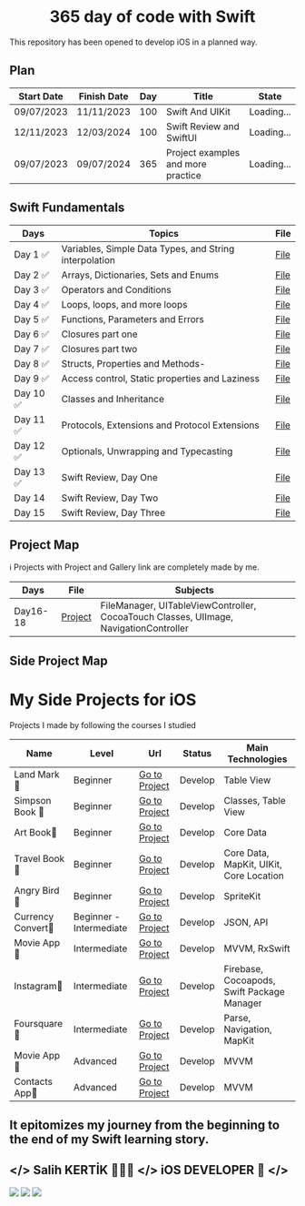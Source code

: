 <h1 align=center> 365 day of code with Swift </h1>
This repository has been opened to develop iOS in a planned way.

## Plan

| Start Date | Finish Date | Day | Title                              | State         | 
|------------|-------------|-----|------------------------------------| ------------- | 
| 09/07/2023 | 11/11/2023  | 100 | Swift And UIKit                    | Loading...    |
| 12/11/2023 | 12/03/2024  | 100 | Swift Review and SwiftUI           | Loading...    |
| 09/07/2023 | 09/07/2024  | 365 | Project examples and more practice | Loading...    |

## Swift Fundamentals 
| Days | Topics                                        | File                                                                                                                                                        |
|----|------------------------------|----------|
| Day 1  ✅| Variables, Simple Data Types, and String interpolation | <a href="https://github.com/salihkertik/365-day-of-code-with-swift/blob/main/Swift%20Day%201-15/Day1-Variables.md">File</a> |
| Day 2  ✅| Arrays, Dictionaries, Sets and Enums           | <a href="https://github.com/salihkertik/365-day-of-code-with-swift/blob/main/Swift%20Day%201-15/Day2-Arrays.md">File</a> |
| Day 3  ✅| Operators and Conditions                       | <a href="https://github.com/salihkertik/365-day-of-code-with-swift/blob/main/Swift%20Day%201-15/Day3-Operators.md">File</a> |
| Day 4  ✅| Loops, loops, and more loops                   | <a href="https://github.com/salihkertik/365-day-of-code-with-swift/blob/main/Swift%20Day%201-15/Day4-Loops.md">File</a> |
| Day 5  ✅| Functions, Parameters and Errors               | <a href="https://github.com/salihkertik/365-day-of-code-with-swift/blob/main/Swift%20Day%201-15/Day5-Functions.md">File</a> |
| Day 6  ✅| Closures part one                              | <a href="https://github.com/salihkertik/365-day-of-code-with-swift/blob/main/Swift%20Day%201-15/Day6-Closures.md">File</a> |
| Day 7  ✅| Closures part two                              | <a href="https://github.com/salihkertik/365-day-of-code-with-swift/blob/main/Swift%20Day%201-15/Day7-Closures2.md">File</a> |
| Day 8  ✅| Structs, Properties and Methods-               | <a href="https://github.com/salihkertik/365-day-of-code-with-swift/blob/main/Swift%20Day%201-15/Day8-Structs.md">File</a> |
| Day 9  ✅| Access control, Static properties and Laziness | <a href="https://github.com/salihkertik/365-day-of-code-with-swift/blob/main/Swift%20Day%201-15/Day9-Acceess%20Control.md">File</a> |
| Day 10 ✅| Classes and Inheritance                       | <a href="https://github.com/salihkertik/365-day-of-code-with-swift/blob/main/Swift%20Day%201-15/Day%2010%20-%20Classes.md">File</a> |
| Day 11 ✅| Protocols, Extensions and Protocol Extensions | <a href="https://github.com/salihkertik/365-day-of-code-with-swift/blob/main/Swift%20Day%201-15/Day11-Protocols.md">File</a> |
| Day 12 ✅| Optionals, Unwrapping and Typecasting         | <a href="https://github.com/salihkertik/365-day-of-code-with-swift/blob/main/Swift%20Day%201-15/Day12-Optionals.md">File</a> |
| Day 13 ✅| Swift Review, Day One                         | <a href="https://github.com/salihkertik/365-day-of-code-with-swift/blob/main/Swift%20Day%201-15/Day13-SwiftReview-1.md">File</a> |
| Day 14 | Swift Review, Day Two                         | <a href="...">File</a> |
| Day 15 | Swift Review, Day Three                       | <a href="...">File</a> |


## Project Map
ℹ️ Projects with Project and Gallery link are completely made by me.

| Days             | File | Subjects |
| ---------- | ---- | -------------- |
| Day16-18 | <a href="..."> Project </a>| FileManager, UITableViewController, CocoaTouch Classes, UIImage, NavigationController |


## Side Project Map

# My Side Projects for iOS
Projects I made by following the courses I studied

| Name | Level | Url | Status | Main Technologies |
| ---- | ------ | --- | ------- | ----------------- | 
|Land Mark🍏| Beginner |  <a href="https://github.com/salihkertik/365-day-of-code-with-swift/tree/main/Projects/LandmarkBook">Go to Project</a> | Develop | Table View |
|Simpson Book 🍏| Beginner |  <a href="https://github.com/salihkertik/365-day-of-code-with-swift/tree/main/Projects/SimpsonBook">Go to Project</a> | Develop | Classes, Table View |
|Art Book🍏| Beginner |  <a href="https://github.com/salihkertik/365-day-of-code-with-swift/tree/main/Projects/ArtBook">Go to Project</a> | Develop | Core Data|
|Travel Book🍏| Beginner | <a href="https://github.com/salihkertik/365-day-of-code-with-swift/tree/main/Projects/TravelBook">Go to Project</a> | Develop | Core Data, MapKit, UIKit, Core Location|
|Angry Bird🍏| Beginner |  <a href="https://github.com/salihkertik/365-day-of-code-with-swift/tree/main/Projects/AngryBirdClone">Go to Project</a> | Develop |  SpriteKit |
|Currency Convert🍏| Beginner - Intermediate | <a href="https://github.com/salihkertik/365-day-of-code-with-swift/tree/main/Projects/CurrencyConverter">Go to Project</a> | Develop | JSON, API|
|Movie App🍏| Intermediate |  <a href="https://github.com/salihkertik/365-day-of-code-with-swift/tree/main/Projects/FilmlerApp">Go to Project</a> | Develop | MVVM, RxSwift |
|Instagram🍏| Intermediate |  <a href="https://github.com/salihkertik/365-day-of-code-with-swift/tree/main/Projects/FirebaseInstaClone">Go to Project</a> | Develop | Firebase, Cocoapods, Swift Package Manager|
|Foursquare🍏| Intermediate |  <a href="https://github.com/salihkertik/365-day-of-code-with-swift/tree/main/Projects/Foursquare">Go to Project</a> | Develop | Parse, Navigation, MapKit |
|Movie App🍏| Advanced |  <a href="https://github.com/salihkertik/365-day-of-code-with-swift/tree/main/Projects/MVVM_MovieApp">Go to Project</a> | Develop | MVVM |
|Contacts App🍏| Advanced |  <a href="https://github.com/salihkertik/365-day-of-code-with-swift/tree/main/Projects/KisilerUygulamasi">Go to Project</a> | Develop | MVVM |

## It epitomizes my journey from the beginning to the end of my Swift learning story.
## </> Salih KERTİK 🙋🏻‍♂️ </> iOS DEVELOPER 🍏 </>
<div>
  <img src="https://media4.giphy.com/media/1HZ1wggAdwVIA/giphy.gif">
  <img src="https://media4.giphy.com/media/1HZ1wggAdwVIA/giphy.gif">
  <img src="https://media4.giphy.com/media/1HZ1wggAdwVIA/giphy.gif">
</div>
